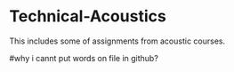 # Technical-Acoustics
This includes some of assignments from acoustic courses. 


#why i cannt put words on file in github?
